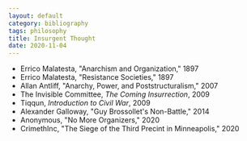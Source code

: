 ```yaml
---
layout: default
category: bibliography
tags: philosophy
title: Insurgent Thought
date: 2020-11-04
---
```


* Errico Malatesta, "Anarchism and Organization," 1897
* Errico Malatesta, "Resistance Societies," 1897
* Allan Antliff, "Anarchy, Power, and Poststructuralism," 2007
* The Invisible Committee, *The Coming Insurrection*, 2009
* Tiqqun, *Introduction to Civil War*, 2009
* Alexander Galloway, "Guy Brossollet's Non-Battle," 2014
* Anonymous, "No More Organizers," 2020
* CrimethInc, "The Siege of the Third Precint in Minneapolis," 2020
